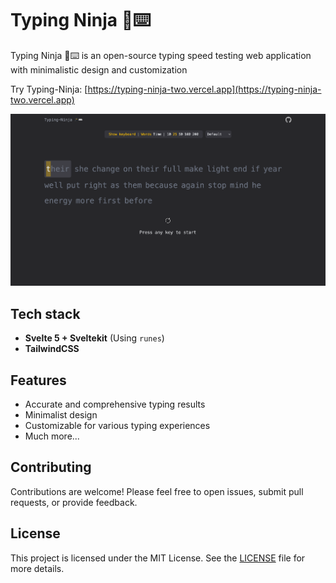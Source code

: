 # Typing Ninja 🥷⌨️

Typing Ninja 🥷⌨️ is an open-source typing speed testing web application with minimalistic design and customization

Try Typing-Ninja: [https://typing-ninja-two.vercel.app](https://typing-ninja-two.vercel.app)

![site_image](/static/site_img.png)

## Tech stack

- **Svelte 5 + Sveltekit** (Using `runes`)
- **TailwindCSS**

## Features

- Accurate and comprehensive typing results
- Minimalist design
- Customizable for various typing experiences
- Much more...

## Contributing

Contributions are welcome! Please feel free to open issues, submit pull requests, or provide feedback.

## License

This project is licensed under the MIT License. See the [LICENSE](LICENSE) file for more details.

